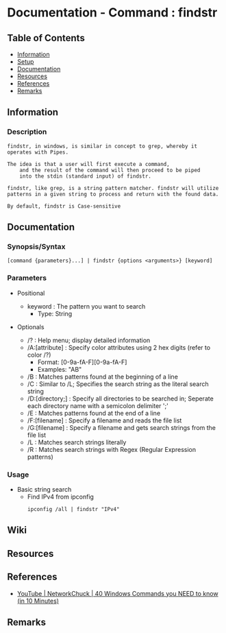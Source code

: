# Documentation - Command : findstr

## Table of Contents
+ [Information](#information)
+ [Setup](#setup)
+ [Documentation](#documentation)
+ [Resources](#resources)
+ [References](#references)
+ [Remarks](#remarks)

## Information

### Description
```
findstr, in windows, is similar in concept to grep, whereby it operates with Pipes.

The idea is that a user will first execute a command, 
    and the result of the command will then proceed to be piped 
    into the stdin (standard input) of findstr.

findstr, like grep, is a string pattern matcher. findstr will utilize patterns in a given string to process and return with the found data.

By default, findstr is Case-sensitive
```

## Documentation

### Synopsis/Syntax
```batchdos
[command {parameters}...] | findstr {options <arguments>} [keyword]
```

### Parameters

- Positional
    - keyword : The pattern you want to search
        + Type: String

- Optionals
    + /? : Help menu; display detailed information
    - /A:[attribute] : Specify color attributes using 2 hex digits (refer to color /?)
        + Format: [0-9a-fA-F]\[0-9a-fA-F] 
        + Examples: "AB"
    + /B : Matches patterns found at the beginning of a line
    + /C : Similar to /L; Specifies the search string as the literal search string
    + /D:[directory;] : Specify all directories to be searched in; Seperate each directory name with a semicolon delimiter ';'
    + /E : Matches patterns found at the end of a line
    + /F:[filename] : Specify a filename and reads the file list
    + /G:[filename] : Specify a filename and gets search strings from the file list
    + /L : Matches search strings literally
    + /R : Matches search strings with Regex (Regular Expression patterns)

### Usage

- Basic string search
    - Find IPv4 from ipconfig
        ```batchdos
        ipconfig /all | findstr "IPv4"
        ```

## Wiki


## Resources

## References
+ [YouTube | NetworkChuck | 40 Windows Commands you NEED to know (in 10 Minutes)](https://www.youtube.com/watch?v=Jfvg3CS1X3A)

## Remarks

